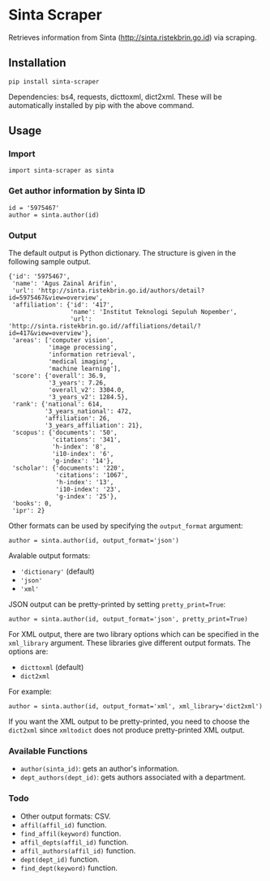# Sinta Scraper

Retrieves information from Sinta (http://sinta.ristekbrin.go.id) via scraping.

## Installation
`pip install sinta-scraper`

Dependencies: bs4, requests, dicttoxml, dict2xml. These will be automatically installed by pip with the above command.

## Usage

### Import
`import sinta-scraper as sinta`

### Get author information by Sinta ID
```
id = '5975467'
author = sinta.author(id)
```

### Output
The default output is Python dictionary. The structure is given in the following sample output.
```
{'id': '5975467',
 'name': 'Agus Zainal Arifin',
 'url': 'http://sinta.ristekbrin.go.id/authors/detail?id=5975467&view=overview',
 'affiliation': {'id': '417',
                 'name': 'Institut Teknologi Sepuluh Nopember',
                 'url': 'http://sinta.ristekbrin.go.id//affiliations/detail/?id=417&view=overview'},
 'areas': ['computer vision',
           'image processing',
           'information retrieval',
           'medical imaging',
           'machine learning'],
 'score': {'overall': 36.9,
           '3_years': 7.26,
           'overall_v2': 3304.0,
           '3_years_v2': 1284.5},
 'rank': {'national': 614,
          '3_years_national': 472,
          'affiliation': 26,
          '3_years_affiliation': 21},
 'scopus': {'documents': '50',
            'citations': '341',
            'h-index': '8',
            'i10-index': '6',
            'g-index': '14'},
 'scholar': {'documents': '220',
             'citations': '1067',
             'h-index': '13',
             'i10-index': '23',
             'g-index': '25'},
 'books': 0,
 'ipr': 2}
```

Other formats can be used by specifying the `output_format` argument:
```
author = sinta.author(id, output_format='json')
```
Avalable output formats:
- `'dictionary'` (default)
- `'json'`
- `'xml'`

JSON output can be pretty-printed by setting `pretty_print=True`:
```
author = sinta.author(id, output_format='json', pretty_print=True)
```

For XML output, there are two library options which can be specified in the `xml_library` argument. These libraries give different output formats. The options are:
- `dicttoxml` (default)
- `dict2xml`

For example:
```
author = sinta.author(id, output_format='xml', xml_library='dict2xml')
```

If you want the XML output to be pretty-printed, you need to choose the `dict2xml` since `xmltodict` does not produce pretty-printed XML output.

### Available Functions
- `author(sinta_id)`: gets an author's information. 
- `dept_authors(dept_id)`: gets authors associated with a department.

### Todo
- Other output formats: CSV.
- `affil(affil_id)` function.
- `find_affil(keyword)` function.
- `affil_depts(affil_id)` function.
- `affil_authors(affil_id)` function.
- `dept(dept_id)` function.
- `find_dept(keyword)` function.
